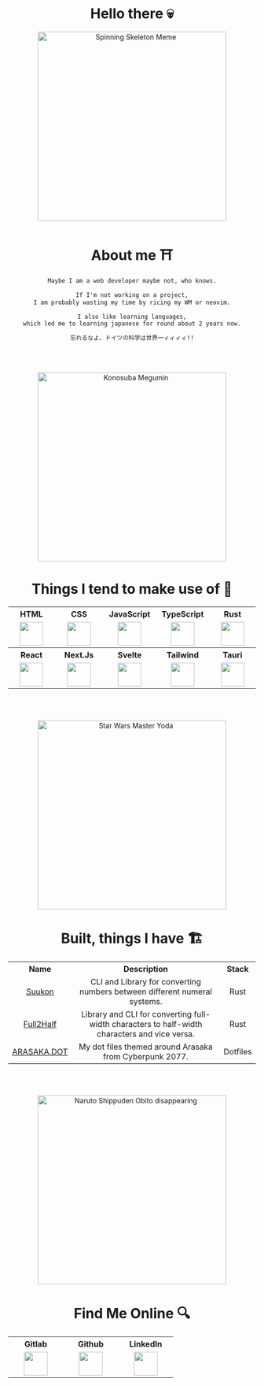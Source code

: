 <div align="center">

# Hello there 💀

<img src="https://gitlab.com/pSchwietzer/pSchwietzer/-/raw/main/images/spinning-skeleton-skeleton.gif" width="384" alt="Spinning Skeleton Meme" />

<br />

# About me ⛩️

```md
Maybe I am a web developer maybe not, who knows.

If I'm not working on a project,
I am probably wasting my time by ricing my WM or neovim.

I also like learning languages,
which led me to learning japanese for round about 2 years now.

忘れるなよ、ドイツの科学は世界一ィィィィ!!
```

<br /><br />

<img src="https://gitlab.com/pSchwietzer/pSchwietzer/-/raw/main/images/megumin.gif" width="384" alt="Konosuba Megumin" />

<br />

# Things I tend to make use of 🚀

<table>
    <tr>
        <th width="96"><div align="center">HTML</div></th>
        <th width="96"><div align="center">CSS</div></th>
        <th width="96"><div align="center">JavaScript</div></th>
        <th width="96"><div align="center">TypeScript</div></th>
        <th width="96"><div align="center">Rust</div></th>
    </tr>
    <tr>
        <td width="96">
            <div align="center">
                <a target=”_blank” href="https://html.spec.whatwg.org/">
                    <img src="https://gitlab.com/pSchwietzer/pSchwietzer/-/raw/main/images/stack/html.svg" alt"HTML" height="48" width="48" />
                </a>
            </div>
        </td>
        <td width="96">
            <div align="center">
                <a target=”_blank” href="https://www.w3.org/Style/CSS/">
                    <img src="https://gitlab.com/pSchwietzer/pSchwietzer/-/raw/main/images/stack/css.svg" alt"CSS" height="48" width="48" />
                </a>
            </div>
        </td>
        <td width="96">
            <div align="center">
                <a target=”_blank” href="https://www.ecma-international.org/publications-and-standards/standards/ecma-262/">
                    <img src="https://gitlab.com/pSchwietzer/pSchwietzer/-/raw/main/images/stack/javascript.svg" alt"JavaScript" height="48" width="48" />
                </a>
            </div>
        </td>
        <td width="96">
            <div align="center">
                <a target=”_blank” href="https://www.typescriptlang.org/">
                    <img src="https://gitlab.com/pSchwietzer/pSchwietzer/-/raw/main/images/stack/typescript.svg" alt"TypeScript" height="48" width="48" />
                </a>
            </div>
        </td>
        <td width="96">
            <div align="center">
                <a target=”_blank” href="https://www.rust-lang.org/">
                    <img src="https://gitlab.com/pSchwietzer/pSchwietzer/-/raw/main/images/stack/rust.svg" alt"Rust" height="48" width="48" />
                </a>
            </div>
        </td>
    </tr>
    <tr>
        <th width="96"><div align="center">React</div></th>
        <th width="96"><div align="center">Next.Js</div></th>
        <th width="96"><div align="center">Svelte</div></th>
        <th width="96"><div align="center">Tailwind</div></th>
        <th width="96"><div align="center">Tauri</div></th>
    </tr>
    <tr>
        <td width="96">
            <div align="center">
                <a target=”_blank” href="https://react.dev/">
                    <img src="https://gitlab.com/pSchwietzer/pSchwietzer/-/raw/main/images/stack/react.svg" alt"React" height="48" width="48" />
                </a>
            </div>
        </td>
        <td width="96">
            <div align="center">
                <a target=”_blank” href="https://nextjs.org/">
                    <img src="https://gitlab.com/pSchwietzer/pSchwietzer/-/raw/main/images/stack/next.svg" alt"Next.js" height="48" width="48" />
                </a>
            </div>
        </td>
        <td width="96">
            <div align="center">
                <a target=”_blank” href="https://svelte.dev/">
                    <img src="https://gitlab.com/pSchwietzer/pSchwietzer/-/raw/main/images/stack/svelte.svg" alt"Svelte" height="48" width="48" />
                </a>
            </div>
        </td>
        <td width="96">
            <div align="center">
                <a target=”_blank” href="https://tailwindcss.com/">
                    <img src="https://gitlab.com/pSchwietzer/pSchwietzer/-/raw/main/images/stack/tailwind.svg" alt"Tailwind" height="48" width="48" />
                </a>
            </div>
        </td>
        <td width="96">
            <div align="center">
                <a target=”_blank” href="https://tauri.app/">
                    <img src="https://gitlab.com/pSchwietzer/pSchwietzer/-/raw/main/images/stack/tauri.svg" alt"Tauri" height="48" width="48" />
                </a>
            </div>
        </td>
    </tr>
</table>

<br /><br />

<img src="https://gitlab.com/pSchwietzer/pSchwietzer/-/raw/main/images/yoda.gif" width="384" alt="Star Wars Master Yoda" />

<br />

# Built, things I have 🏗️

<table>
    <tr>
        <th><div align="center">Name</div></th>
        <th><div align="center">Description</div></th>
        <th><div align="center">Stack</div></th>
    </tr>
    <tr>
        <td>
            <div align="center">
                <a target=”_blank” href="https://gitlab.com/pSchwietzer/suukon">Suukon</a>
            </div>
        </td>
        <td>
            <div align="center">CLI and Library for converting numbers between different numeral systems.</div>
        </td>
        <td>
            <div align="center">Rust</div>
        </td>
    </tr>
        <tr>
        <td>
            <div align="center">
                <a target=”_blank” href="https://gitlab.com/pSchwietzer/full2half">Full2Half</a>
            </div>
        </td>
        <td>
            <div align="center">Library and CLI for converting full-width characters to half-width characters and vice versa.</div>
        </td>
        <td>
            <div align="center">Rust</div>
        </td>
    </tr>
    <tr>
        <td>
            <div align="center">
                <a target=”_blank” href="https://gitlab.com/pSchwietzer/arasaka-dot">ARASAKA.DOT</a>
            </div>
        </td>
        <td>
            <div align="center">My dot files themed around Arasaka from Cyberpunk 2077.</div>
        </td>
        <td>
            <div align="center">Dotfiles</div>
        </td>
    </tr>
</table>

<br /><br />

<img src="https://gitlab.com/pSchwietzer/pSchwietzer/-/raw/main/images/obito.gif" width="384" alt="Naruto Shippuden Obito disappearing" />

<br />

# Find Me Online 🔍

<table>
    <tr>
        <th><div align="center">Gitlab</div></th>
        <th><div align="center">Github</div></th>
        <th><div align="center">LinkedIn</div></th>
    </tr>
    <tr>
        <td width="96">
            <div align="center">
                <a target=”_blank” href="https://gitlab.com/pSchwietzer">
                    <img src="https://gitlab.com/pSchwietzer/pSchwietzer/-/raw/main/images/social/gitlab.svg" alt"Gitlab" height="48" width="48" />
                </a>
            </div>
        </td>
        <td width="96">
            <div align="center">
                <a target=”_blank” href="https://github.com/pSchwietzer">
                    <img src="https://gitlab.com/pSchwietzer/pSchwietzer/-/raw/main/images/social/github.svg" alt"Github" height="48" width="48" />
                </a>
            </div>
        </td>
        <td width="96">
            <div align="center">
                <a target=”_blank” href="https://linkedin.com/in/pschwietzer">
                    <img src="https://gitlab.com/pSchwietzer/pSchwietzer/-/raw/main/images/social/linkedin.svg" alt"LinkedIn" height="48" width="48" />
                </a>
            </div>
        </td>
    </tr>
</table>

</div>
